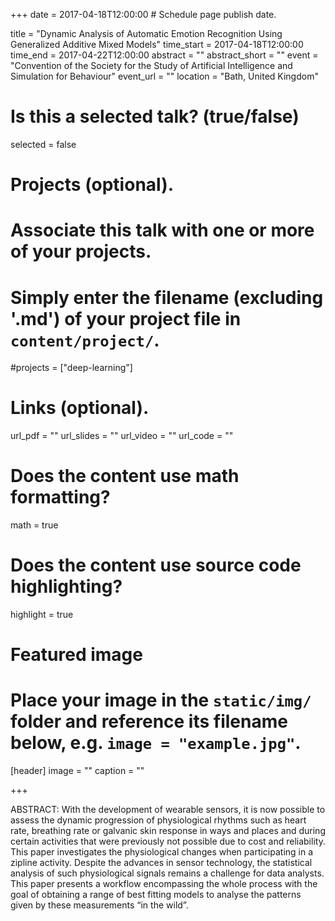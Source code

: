 +++
date = 2017-04-18T12:00:00  # Schedule page publish date.

title = "Dynamic Analysis of Automatic Emotion Recognition Using Generalized Additive Mixed Models"
time_start = 2017-04-18T12:00:00
time_end = 2017-04-22T12:00:00
abstract = ""
abstract_short = ""
event = "Convention of the Society for the Study of Artificial Intelligence and Simulation for Behaviour"
event_url = ""
location = "Bath, United Kingdom"

# Is this a selected talk? (true/false)
selected = false

# Projects (optional).
#   Associate this talk with one or more of your projects.
#   Simply enter the filename (excluding '.md') of your project file in `content/project/`.
#projects = ["deep-learning"]

# Links (optional).
url_pdf = ""
url_slides = ""
url_video = ""
url_code = ""

# Does the content use math formatting?
math = true

# Does the content use source code highlighting?
highlight = true

# Featured image
# Place your image in the `static/img/` folder and reference its filename below, e.g. `image = "example.jpg"`.
[header]
image = ""
caption = ""

+++

ABSTRACT: With the development of wearable sensors, it is now possible to assess the dynamic progression of physiological rhythms such as heart rate, breathing rate or galvanic skin response in ways and places and during certain activities that were previously not possible due to cost and reliability. This paper investigates the physiological changes when participating in a zipline activity. Despite the advances in sensor technology, the statistical analysis of such physiological signals remains a challenge for data analysts. This paper presents a workflow encompassing the whole process with the goal of obtaining a range of best fitting models to analyse the patterns given by these measurements “in the wild”.
